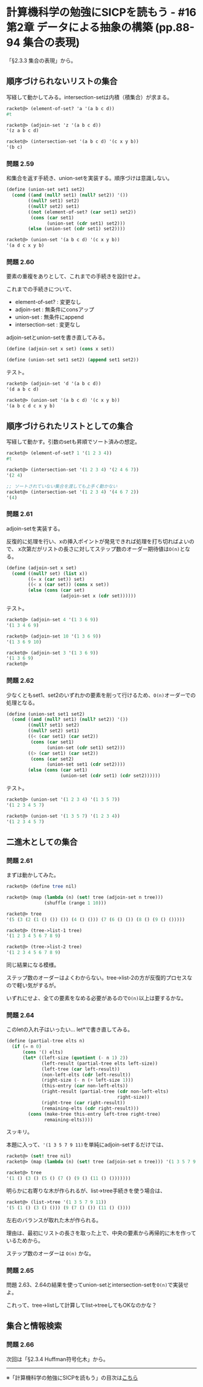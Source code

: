 計算機科学の勉強にSICPを読もう - #16 第2章 データによる抽象の構築 (pp.88-94 集合の表現)
======================================

「§2.3.3 集合の表現」から。


順序づけられないリストの集合
--------------------------------

写経して動かしてみる。intersection-setは内積（積集合）が求まる。

```scheme
racket@> (element-of-set? 'a '(a b c d))
#t

racket@> (adjoin-set 'z '(a b c d))
'(z a b c d)

racket@> (intersection-set '(a b c d) '(c x y b))
'(b c)
```

### 問題 2.59

和集合を返す手続き、union-setを実装する。順序づけは意識しない。

```scheme
(define (union-set set1 set2)
  (cond ((and (null? set1) (null? set2)) '())
		((null? set1) set2)
		((null? set2) set1)
		((not (element-of-set? (car set1) set2))
		 (cons (car set1)
			   (union-set (cdr set1) set2)))
		(else (union-set (cdr set1) set2))))
```

```scheme
racket@> (union-set '(a b c d) '(c x y b))
'(a d c x y b)
```

### 問題 2.60

要素の重複をありとして、これまでの手続きを設計せよ。


これまでの手続きについて、

- element-of-set? : 変更なし
- adjoin-set : 無条件にconsアップ
- union-set : 無条件にappend
- intersection-set : 変更なし

adjoin-setとunion-setを書き直してみる。

```scheme
(define (adjoin-set x set) (cons x set))

(define (union-set set1 set2) (append set1 set2))
```

テスト。

```scheme
racket@> (adjoin-set 'd '(a b c d))
'(d a b c d)

racket@> (union-set '(a b c d) '(c x y b))
'(a b c d c x y b)
```


順序づけられたリストとしての集合
--------------------------------

写経して動かす。引数のsetも昇順でソート済みの想定。

```scheme
racket@> (element-of-set? 1 '(1 2 3 4))
#t

racket@> (intersection-set '(1 2 3 4) '(2 4 6 7))
'(2 4)

;; ソートされていない集合を渡しても上手く動かない
racket@> (intersection-set '(1 2 3 4) '(4 6 7 2))
'(4)
```

### 問題 2.61

adjoin-setを実装する。

反復的に処理を行い、xの挿入ポイントが発見できれば処理を打ち切ればよいので、
x次第だがリストの長さに対してステップ数のオーダー期待値は```O(n)```となる。

```scheme
(define (adjoin-set x set)
  (cond ((null? set) (list x))
		((= x (car set)) set)
		((< x (car set)) (cons x set))
		(else (cons (car set)
					(adjoin-set x (cdr set))))))
```

テスト。

```scheme
racket@> (adjoin-set 4 '(1 3 6 9))
'(1 3 4 6 9)

racket@> (adjoin-set 10 '(1 3 6 9))
'(1 3 6 9 10)

racket@> (adjoin-set 3 '(1 3 6 9))
'(1 3 6 9)
racket@> 
```

### 問題 2.62

少なくともset1、set2のいずれかの要素を削って行けるため、```O(n)```オーダーでの処理となる。

```scheme
(define (union-set set1 set2)
  (cond ((and (null? set1) (null? set2)) '())
		((null? set1) set2)
		((null? set2) set1)
		((< (car set1) (car set2))
		 (cons (car set1)
			   (union-set (cdr set1) set2)))
		((> (car set1) (car set2))
		 (cons (car set2)
			   (union-set set1 (cdr set2))))
		(else (cons (car set1)
					(union-set (cdr set1) (cdr set2))))))
```

テスト。

```scheme
racket@> (union-set '(1 2 3 4) '(1 3 5 7))
'(1 2 3 4 5 7)

racket@> (union-set '(1 3 5 7) '(1 2 3 4))
'(1 2 3 4 5 7)
```


二進木としての集合
--------------------------------

### 問題 2.61

まずは動かしてみた。

```scheme
racket@> (define tree nil)

racket@> (map (lambda (n) (set! tree (adjoin-set n tree)))
              (shuffle (range 1 10)))

racket@> tree
'(5 (3 (2 (1 () ()) ()) (4 () ())) (7 (6 () ()) (8 () (9 () ()))))

racket@> (tree->list-1 tree)
'(1 2 3 4 5 6 7 8 9)

racket@> (tree->list-2 tree)
'(1 2 3 4 5 6 7 8 9)
```

同じ結果になる模様。

ステップ数のオーダーはよくわからない。tree->list-2の方が反復的プロセスなので軽い気がするが。

いずれにせよ、全ての要素をなめる必要があるので```O(n)```以上は要するかな。


### 問題 2.64

このletの入れ子はいったい... let*で書き直してみる。

```scheme
(define (partial-tree elts n)
  (if (= n 0)
      (cons '() elts)
      (let* ((left-size (quotient (- n 1) 2))
			 (left-result (partial-tree elts left-size))
			 (left-tree (car left-result))
			 (non-left-elts (cdr left-result))
			 (right-size (- n (+ left-size 1)))
			 (this-entry (car non-left-elts))
			 (right-result (partial-tree (cdr non-left-elts)
										 right-size))
			 (right-tree (car right-result))
			 (remaining-elts (cdr right-result)))
		(cons (make-tree this-entry left-tree right-tree)
			  remaining-elts))))
```

スッキリ。

本題に入って、```'(1 3 5 7 9 11)```を単純にadjoin-setするだけでは、

```scheme
racket@> (set! tree nil)
racket@> (map (lambda (n) (set! tree (adjoin-set n tree))) '(1 3 5 7 9 11))

racket@> tree
'(1 () (3 () (5 () (7 () (9 () (11 () ()))))))
```

明らかに右寄りな木が作られるが、list->tree手続きを使う場合は、

```scheme
racket@> (list->tree '(1 3 5 7 9 11))
'(5 (1 () (3 () ())) (9 (7 () ()) (11 () ())))
```

左右のバランスが取れた木が作られる。

理由は、最初にリストの長さを取った上で、中央の要素から再帰的に木を作っているためから。

ステップ数のオーダーは ```O(n)``` かな。


### 問題 2.65

問題 2.63、2.64の結果を使ってunion-setとintersection-setを```O(n)```で実装せよ。

これって、tree->listして計算してlist->treeしてもOKなのかな？



集合と情報検索
--------------------------------

### 問題 2.66




次回は「§2.3.4 Huffman符号化木」から。


--------------------------------

※「計算機科学の勉強にSICPを読もう」の目次は[こちら](/entry/2014/05/25/000000)

